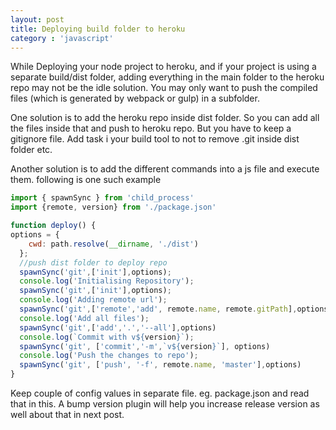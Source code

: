 ```yaml
---
layout: post
title: Deploying build folder to heroku
category : 'javascript'
---
```


While Deploying your node project to heroku, and if your project is using a separate build/dist folder, adding everything in the main folder to the heroku repo may not be the idle solution.  You may only want to push the compiled files (which is generated by webpack or gulp) in a subfolder.  

  One solution is to add the heroku repo inside dist folder. So you can add all the files inside that and push to heroku repo.  But you have to keep a gitignore file. Add task i  your build tool to not to remove .git inside dist folder etc.



Another solution is to add the different commands into a js file and execute them. following is one such example



```js
import { spawnSync } from 'child_process'
import {remote, version} from './package.json'

function deploy() {
options = {
    cwd: path.resolve(__dirname, './dist')
  };
  //push dist folder to deploy repo
  spawnSync('git',['init'],options);
  console.log('Initialising Repository');
  spawnSync('git',['init'],options);
  console.log('Adding remote url');
  spawnSync('git',['remote','add', remote.name, remote.gitPath],options)
  console.log('Add all files');
  spawnSync('git',['add','.','--all'],options)
  console.log(`Commit with v${version}`);
  spawnSync('git', ['commit','-m',`v${version}`], options)
  console.log('Push the changes to repo');
  spawnSync('git', ['push', '-f', remote.name, 'master'],options)
}
```

Keep couple of config values in separate file. eg. package.json and read that in this.  A bump version plugin will help you increase release version as well about that in next post.
